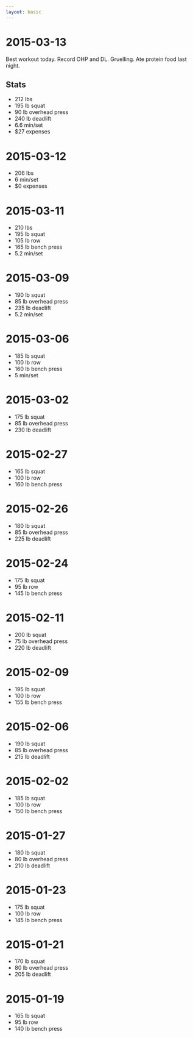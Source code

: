 ```yaml
---
layout: basic
---
```


# 2015-03-13

Best workout today. Record OHP and DL. Gruelling. Ate protein food
last night.

## Stats

* 212 lbs
* 195 lb squat
* 90 lb overhead press
* 240 lb deadlift
* 6.6 min/set
* $27 expenses

# 2015-03-12

* 206 lbs
* 6 min/set
* $0 expenses

# 2015-03-11

* 210 lbs
* 195 lb squat
* 105 lb row
* 165 lb bench press
* 5.2 min/set

# 2015-03-09

* 190 lb squat
* 85 lb overhead press
* 235 lb deadlift
* 5.2 min/set

# 2015-03-06

* 185 lb squat
* 100 lb row
* 160 lb bench press
* 5 min/set

# 2015-03-02

* 175 lb squat
* 85 lb overhead press
* 230 lb deadlift

# 2015-02-27

* 165 lb squat
* 100 lb row
* 160 lb bench press

# 2015-02-26

* 180 lb squat
* 85 lb overhead press
* 225 lb deadlift

# 2015-02-24

* 175 lb squat
* 95 lb row
* 145 lb bench press

# 2015-02-11

* 200 lb squat
* 75 lb overhead press
* 220 lb deadlift

# 2015-02-09

* 195 lb squat
* 100 lb row
* 155 lb bench press

# 2015-02-06

* 190 lb squat
* 85 lb overhead press
* 215 lb deadlift

# 2015-02-02

* 185 lb squat
* 100 lb row
* 150 lb bench press

# 2015-01-27

* 180 lb squat
* 80 lb overhead press
* 210 lb deadlift

# 2015-01-23

* 175 lb squat
* 100 lb row
* 145 lb bench press

# 2015-01-21

* 170 lb squat
* 80 lb overhead press
* 205 lb deadlift

# 2015-01-19

* 165 lb squat
* 95 lb row
* 140 lb bench press

<script type="text/javascript" src="lib/jquery-2.1.3.min.js"></script>
<script type="text/javascript" src="lib/flot/jquery.flot.js"></script>
<script type="text/javascript" src="lib/flot/jquery.flot.time.js"></script>
<script type="text/javascript" src="a-little-better-every-day.js"></script>
